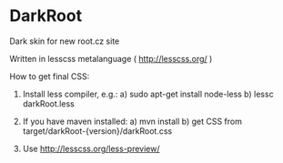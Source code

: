 # DarkRoot
Dark skin for new root.cz site

Written in lesscss metalanguage ( http://lesscss.org/ )

How to get final CSS:

1) Install less compiler, e.g.:
a) sudo apt-get install node-less
b) lessc darkRoot.less

2) If you have maven installed:
a) mvn install
b) get CSS from target/darkRoot-{version}/darkRoot.css

3) Use http://lesscss.org/less-preview/


